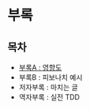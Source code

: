 # 부록


## 목차

- [부록A : 영향도](./appendix-a/README.md)
- 부록B : 피보나치 예시
- 저자부록 : 마치는 글
- 역자부록 : 실전 TDD

